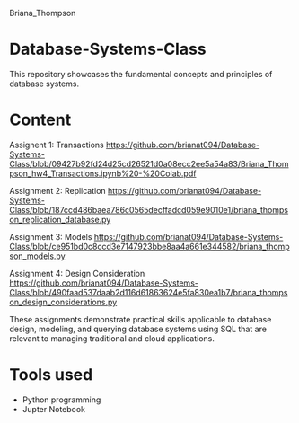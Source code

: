 Briana_Thompson

# Database-Systems-Class

This repository showcases the fundamental concepts and principles of database systems. 

# Content 

Assignent 1: Transactions
https://github.com/brianat094/Database-Systems-Class/blob/09427b92fd24d25cd26521d0a08ecc2ee5a54a83/Briana_Thompson_hw4_Transactions.ipynb%20-%20Colab.pdf

Assignment 2: Replication
https://github.com/brianat094/Database-Systems-Class/blob/187ccd486baea786c0565decffadcd059e9010e1/briana_thompson_replication_database.py

Assignment 3: Models
https://github.com/brianat094/Database-Systems-Class/blob/ce951bd0c8ccd3e7147923bbe8aa4a661e344582/briana_thompson_models.py

Assignment 4: Design Consideration 
https://github.com/brianat094/Database-Systems-Class/blob/490faad537daab2d116d61863624e5fa830ea1b7/briana_thompson_design_considerations.py

These assignments demonstrate practical skills applicable to database design, modeling, and querying database systems using SQL that are relevant to managing traditional and cloud applications.

# Tools used
- Python programming
- Jupter Notebook
